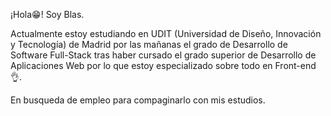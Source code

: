 ¡Hola😁! Soy Blas.

Actualmente estoy estudiando en UDIT (Universidad de Diseño, Innovación y Tecnología) de Madrid por las 
mañanas el grado de Desarrollo de Software Full-Stack tras haber cursado el grado superior de Desarrollo
de Aplicaciones Web por lo que estoy especializado sobre todo en Front-end👌.

En busqueda de empleo para compaginarlo con mis estudios.

